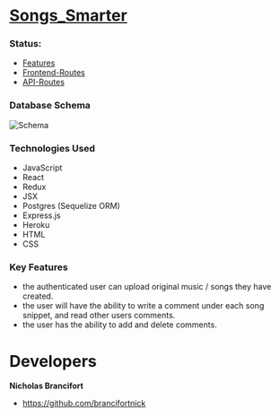 

# [Songs_Smarter](https://songs-aa.herokuapp.com)

### Status:

  * [Features](https://github.com/brancifortnick/Songs_Smarter_/wiki/features)
  * [Frontend-Routes](https://github.com/brancifortnick/Songs_Smarter_/wiki/Frontend-Routes)
  * [API-Routes](https://github.com/brancifortnick/Songs_Smarter_/wiki/API-Documentation)

### Database Schema
  ![Schema](https://user-images.githubusercontent.com/65651149/123181426-47675980-d45b-11eb-801f-b4a7970388f4.png)


 ### Technologies Used
 * JavaScript
 * React
 * Redux
 * JSX
 * Postgres (Sequelize ORM)
 * Express.js
 * Heroku
 * HTML
 * CSS

 ### Key Features
   * the authenticated user can upload original music / songs they have created.
   * the user will have the ability to write a comment under each song snippet, and read other users comments.
   * the user has the ability to add and delete comments.
   

# Developers

 **Nicholas Brancifort**

  * https://github.com/brancifortnick
